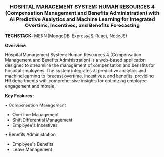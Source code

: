<center><h3>HOSPITAL MANAGEMENT SYSTEM: HUMAN RESOURCES 4 (Compensation Management and Benefits Administration) with AI Predictive Analytics and Machine Learning for Integrated Overtime, Incentives, and Benefits Forecasting</h3></center>


<strong>TECHSTACK:</strong> MERN (MongoDB, ExpressJS, React, NodeJS)


<strong>Overview:</strong>

Hospital Management System: Human Resources 4 (Compensation Management and Benefits Administration) is a web-based application designed to streamline the management of compensation and benefits for hospital employees. The system integrates AI predictive analytics and machine learning to forecast overtime, incentives, and benefits, providing HR departments with comprehensive insights for optimizing employee engagement and morale.

<strong>Key Features:</strong>


• Compensation Management
 - Overtime Management
 - Shift Differential Management
 - Employee's Incentives

• Benefits Administration
 - Employee's Benefits
 - Leave Management


